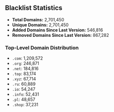 ## Blacklist Statistics

- **Total Domains:** 2,701,450
- **Unique Domains:** 2,701,450
- **Added Domains Since Last Version:** 546,816
- **Removed Domains Since Last Version:** 867,282

### Top-Level Domain Distribution

-  `.com`: 1,209,572
-  `.org`: 246,871
-  `.net`: 184,816
-  `.top`: 83,174
-  `.xyz`: 67,714
-  `.ru`: 60,889
-  `.io`: 54,247
-  `.info`: 52,431
-  `.pl`: 48,657
-  `.shop`: 37,231
